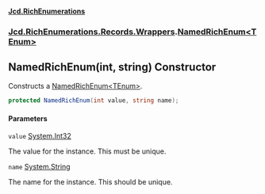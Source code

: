 #### [Jcd.RichEnumerations](index.md 'index')

### [Jcd.RichEnumerations.Records.Wrappers](Jcd.RichEnumerations.Records.Wrappers.md 'Jcd.RichEnumerations.Records.Wrappers').[NamedRichEnum&lt;TEnum&gt;](NamedRichEnum_TEnum_.md 'Jcd.RichEnumerations.Records.Wrappers.NamedRichEnum<TEnum>')

## NamedRichEnum(int, string) Constructor

Constructs a [NamedRichEnum&lt;TEnum&gt;](NamedRichEnum_TEnum_.md 'Jcd.RichEnumerations.Records.Wrappers.NamedRichEnum<TEnum>').

```csharp
protected NamedRichEnum(int value, string name);
```

#### Parameters

<a name='Jcd.RichEnumerations.Records.Wrappers.NamedRichEnum_TEnum_.NamedRichEnum(int,string).value'></a>

`value` [System.Int32](https://docs.microsoft.com/en-us/dotnet/api/System.Int32 'System.Int32')

The value for the instance. This must be unique.

<a name='Jcd.RichEnumerations.Records.Wrappers.NamedRichEnum_TEnum_.NamedRichEnum(int,string).name'></a>

`name` [System.String](https://docs.microsoft.com/en-us/dotnet/api/System.String 'System.String')

The name for the instance. This should be unique.